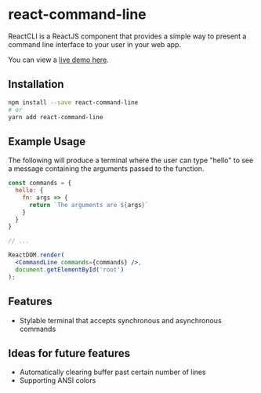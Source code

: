 # react-command-line

ReactCLI is a ReactJS component that provides a simple way to present a command line interface to your user in your web app.

You can view a [live demo here](https://podrezo.github.io/react-command-line/demo/).

## Installation

```bash
npm install --save react-command-line
# or
yarn add react-command-line
```

## Example Usage

The following will produce a terminal where the user can type "hello" to see a message containing the arguments passed to the function.

```jsx
const commands = {
  hello: {
    fn: args => {
      return `The arguments are ${args}`
    }
  }
}

// ...

ReactDOM.render(
  <CommandLine commands={commands} />,
  document.getElementById('root')
);
```

## Features

* Stylable terminal that accepts synchronous and asynchronous commands

## Ideas for future features

* Automatically clearing buffer past certain number of lines
* Supporting ANSI colors
